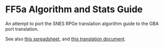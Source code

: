 # FF5a Algorithm and Stats Guide

An attempt to port the SNES RPGe translation algorithm guide to the GBA port translation.

See also [this spreadsheet](https://docs.google.com/spreadsheets/d/1GMT07F1eJd0HUx898aR2L2Xf5DSOFphTi4EakhbOimo/edit?usp=sharing),
and [this translation document](https://code.foxkit.us/Aerdan/aerdan.org/-/raw/master/_translations/ff5.textile).
